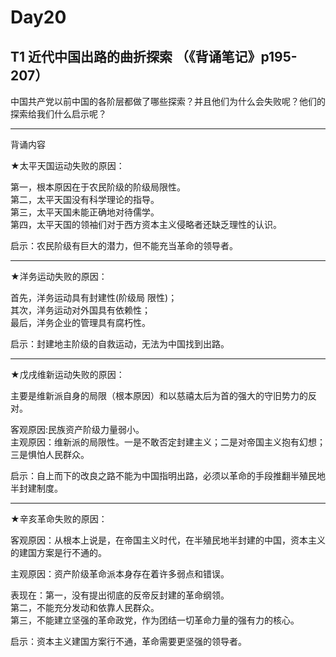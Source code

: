 # Day20
## T1 近代中国出路的曲折探索 （《背诵笔记》p195-207）

中国共产党以前中国的各阶层都做了哪些探索？并且他们为什么会失败呢？他们的探索给我们什么启示呢？

---
背诵内容


★太平天国运动失败的原因：

第一，根本原因在于农民阶级的阶级局限性。  
第二，太平天国没有科学理论的指导。  
第三，太平天国未能正确地对待儒学。  
第四，太平天国的领袖们对于西方资本主义侵略者还缺乏理性的认识。

启示：农民阶级有巨大的潜力，但不能充当革命的领导者。

---

★洋务运动失败的原因：

首先，洋务运动具有封建性(阶级局 限性)；  
其次，洋务运动对外国具有依赖性；  
最后，洋务企业的管理具有腐朽性。

启示：封建地主阶级的自救运动，无法为中国找到出路。

---

★戊戌维新运动失败的原因：

主要是维新派自身的局限（根本原因）和以慈禧太后为首的强大的守旧势力的反对。

客观原因:民族资产阶级力量弱小。  
主观原因：维新派的局限性。一是不敢否定封建主义；二是对帝国主义抱有幻想；三是惧怕人民群众。

启示：自上而下的改良之路不能为中国指明出路，必须以革命的手段推翻半殖民地半封建制度。

---

★辛亥革命失败的原因：

客观原因：从根本上说是，在帝国主义时代，在半殖民地半封建的中国，资本主义的建国方案是行不通的。

主观原因：资产阶级革命派本身存在着许多弱点和错误。

表现在：第一，没有提出彻底的反帝反封建的革命纲领。  
第二，不能充分发动和依靠人民群众。  
第三，不能建立坚强的革命政党，作为团结一切革命力量的强有力的核心。

启示：资本主义建国方案行不通，革命需要更坚强的领导者。
